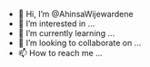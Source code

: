 - 👋 Hi, I’m @AhinsaWijewardene
- 👀 I’m interested in ...
- 🌱 I’m currently learning ...
- 💞️ I’m looking to collaborate on ...
- 📫 How to reach me ...

<!---
AhinsaWijewardene/AhinsaWijewardene is a ✨ special ✨ repository because its `README.md` (this file) appears on your GitHub profile.
You can click the Preview link to take a look at your changes.
--->
